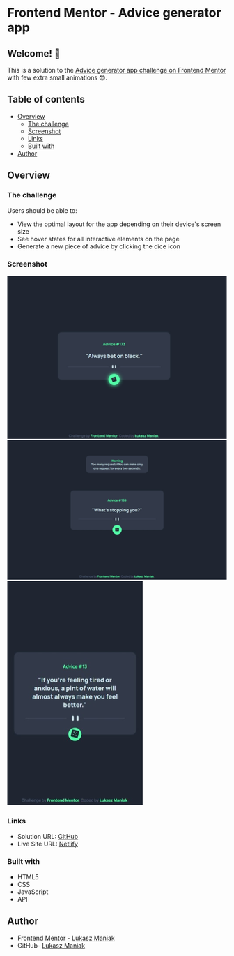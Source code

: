 # Frontend Mentor - Advice generator app

## Welcome! 👋

This is a solution to the [Advice generator app challenge on Frontend Mentor](https://www.frontendmentor.io/challenges/advice-generator-app-QdUG-13db) with few extra small animations 😎.

## Table of contents

- [Overview](#overview)
  - [The challenge](#the-challenge)
  - [Screenshot](#screenshot)
  - [Links](#links)
  - [Built with](#built-with)
- [Author](#author)

## Overview

### The challenge

Users should be able to:

- View the optimal layout for the app depending on their device's screen size
- See hover states for all interactive elements on the page
- Generate a new piece of advice by clicking the dice icon

### Screenshot

![Screenshot 1](/screenshots/advice-generator-app-ss1.jpg?raw=true 'Screenshot 1')
![Screenshot 2](/screenshots/advice-generator-app-ss2.jpeg?raw=true 'Screenshot 2')
![Screenshot 3](/screenshots/advice-generator-app-ss3.jpeg?raw=true 'Screenshot 3')

### Links

- Solution URL: [GitHub](https://github.com/Mejniak/Frontend-Mentor---Advice-generator-app)
- Live Site URL: [Netlify](https://advicegeneratorapp-lukas.netlify.app/)

### Built with

- HTML5
- CSS
- JavaScript
- API

## Author

- Frontend Mentor - [Lukasz Maniak](https://www.frontendmentor.io/profile/Mejniak)
- GitHub- [Lukasz Maniak](https://github.com/Mejniak)
